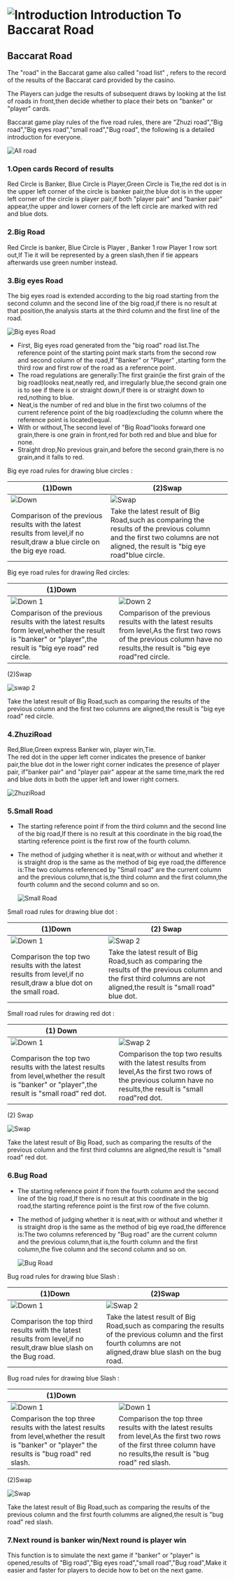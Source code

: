 # ![Introduction](https://res-global.1315cdn.com:11443/statics/game_rules/bjl.png) Introduction To Baccarat Road

## Baccarat Road

The "road" in the Baccarat game also called "road list" , refers to the record of the results of the Baccarat card provided by the casino.

The Players can judge the results of subsequent draws by looking at the list of roads in front,then decide whether to place their bets on "banker" or "player" cards.

Baccarat game play rules of the five road rules, there are "Zhuzi road","Big road","Big eyes road","small road","Bug road", the following is a detailed introduction for everyone.

<img src = "https://res-global.1315cdn.com:11443/statics/game_rules/img_21.png" alt="All road" class="mw-475" />

### 1.Open cards Record of results

Red Circle is Banker, Blue Circle is Player,Green Circle is Tie,the red dot is in the upper left corner of the circle is banker pair,the blue dot is in the upper left corner of the circle is player pair,if both "player pair" and "banker pair" appear,the upper and lower corners of the left circle are marked with red and blue dots.

### 2.Big Road

Red Circle is banker, Blue Circle is Player , Banker 1 row Player 1 row sort out,If Tie it will be represented by a green slash,then if tie appears afterwards use green number instead.

### 3.Big eyes Road

The big eyes road is extended according to the big road starting from the second column and the second line of the big road,if there is no result at that position,the analysis starts at the third column and the first line of the road.

<img src ="https://res-global.1315cdn.com:11443/statics/game_rules/img_2.png" class="mw-310" alt="Big eyes Road"/>

- First, Big eyes road generated from the "big road" road list.The reference point of the starting point mark starts from the second row and second column of the road,If "Banker" or "Player" ,starting form the third row and first row of the road as a reference point.
- The road regulations are generally:The first grain(ie the first grain of the big road)looks neat,neatly red, and irregularly blue,the second grain one is to see if there is or straight down,if there is or straight down to red,nothing to blue.
- Neat,is the number of red and blue in the first two columns of the current reference point of the big road(excluding the column where the reference point is located)equal.
- With or without,The second level of "Big Road"looks forward one grain,there is one grain in front,red for both red and blue and blue for none.
- Straight drop,No previous grain,and before the second grain,there is no grain,and it falls to red.

Big eye road rules for drawing blue circles :

| (1)Down                                                                                                                    | (2)Swap                                                                                                                                                                     |
| -------------------------------------------------------------------------------------------------------------------------- | --------------------------------------------------------------------------------------------------------------------------------------------------------------------------- |
| ![Down](https://res-global.1315cdn.com:11443/statics/game_rules/img_3.png)                                                 | ![Swap](https://res-global.1315cdn.com:11443/statics/game_rules/img_4.png)                                                                                                  |
| Comparison of the previous results with the latest results from level,if no result,draw a blue circle on the big eye road. | Take the latest result of Big Road,such as comparing the results of the previous column and the first two columns are not aligned, the result is "big eye road"blue circle. |

Big eye road rules for drawing Red circles:

| (1)Down                                                                                                                                                   | &nbsp;                                                                                                                                                                     |
| --------------------------------------------------------------------------------------------------------------------------------------------------------- | -------------------------------------------------------------------------------------------------------------------------------------------------------------------------- |
| ![Down 1](https://res-global.1315cdn.com:11443/statics/game_rules/img_5.png)                                                                              | ![Down 2](https://res-global.1315cdn.com:11443/statics/game_rules/img_6.png)                                                                                               |
| Comparison of the previous results with the latest results form level,whether the result is "banker" or "player",the result is "big eye road" red circle. | Comparison of the previous results with the latest results from level,As the first two rows of the previous column have no results,the result is "big eye road"red circle. |

(2)Swap

<img src="https://res-global.1315cdn.com:11443/statics/game_rules/img_7.png" alt="swap 2" class="mw-135">

Take the latest result of Big Road,such as comparing the results of the previous column and the first two columns are aligned,the result is "big eye road" red circle.

### 4.ZhuziRoad

Red,Blue,Green express Banker win, player win,Tie.  
 The red dot in the upper left corner indicates the presence of banker pair,the blue dot in the lower right corner indicates the presence of player pair, if"banker pair" and "player pair" appear at the same time,mark the red and blue dots in both the upper left and lower right corners.

 <img class="mw-180" src = "https://res-global.1315cdn.com:11443/statics/game_rules/img_8.png" alt="ZhuziRoad">

### 5.Small Road

- The starting reference point if from the third column and the second line of the big road,If there is no result at this coordinate in the big road,the starting reference point is the first row of the fourth column.
- The method of judging whether it is neat,with or without and whether it is straight drop is the same as the method of big eye road,the difference is:The two columns referenced by "Small road" are the current column and the previous column,that is,the third column and the first column,the fourth column and the second column and so on.

  <img class="270" src="https://res-global.1315cdn.com:11443/statics/game_rules/img_9.png" alt="Small Road"/>

Small road rules for drawing blue dot :

| (1)Down                                                                                                           | (2) Swap                                                                                                                                                                 |
| ----------------------------------------------------------------------------------------------------------------- | ------------------------------------------------------------------------------------------------------------------------------------------------------------------------ |
| ![Down 1](https://res-global.1315cdn.com:11443/statics/game_rules/img_10.png)                                     | ![Swap 2](https://res-global.1315cdn.com:11443/statics/game_rules/img_11.png)                                                                                            |
| Comparison the top two results with the latest results from level,if no result,draw a blue dot on the small road. | Take the latest result of Big Road,such as comparing the results of the previous column and the first third columns are not aligned,the result is "small road" blue dot. |

Small road rules for drawing red dot :

| (1) Down                                                                                                                                         | &nbsp;                                                                                                                                                            |
| ------------------------------------------------------------------------------------------------------------------------------------------------ | ----------------------------------------------------------------------------------------------------------------------------------------------------------------- |
| ![Down 1](https://res-global.1315cdn.com:11443/statics/game_rules/img_12.png)                                                                    | ![Swap 2](https://res-global.1315cdn.com:11443/statics/game_rules/img_13.png)                                                                                     |
| Comparison the top two results with the latest results from level,whether the result is "banker" or "player",the result is "small road" red dot. | Comparison the top two results with the latest results from level,As the first two rows of the previous column have no results,the result is "small road"red dot. |

(2) Swap

<img src="https://res-global.1315cdn.com:11443/statics/game_rules/img_14.png" alt="Swap" class="mw-135"/>

Take the latest result of Big Road, such as comparing the results of the previous column and the first third columns are aligned,the result is "small road" red dot.

### 6.Bug Road

- The starting reference point if from the fourth column and the second line of the big road,If there is no result at this coordinate in the big road,the starting reference point is the first row of the five column.

- The method of judging whether it is neat,with or without and whether it is straight drop is the same as the method of big eye road,the difference is:The two columns referenced by "Bug road" are the current column and the previous column,that is,the fourth column and the first column,the five column and the second column and so on.

  <img src="https://res-global.1315cdn.com:11443/statics/game_rules/img_15.png" alt="Bug Road" class="mw-270"/>

Bug road rules for drawing blue Slash :

| (1)Down                                                                                                           | (2)Swap                                                                                                                                                               |
| ----------------------------------------------------------------------------------------------------------------- | --------------------------------------------------------------------------------------------------------------------------------------------------------------------- |
| ![Down 1](https://res-global.1315cdn.com:11443/statics/game_rules/img_16.png)                                     | ![Swap 2](https://res-global.1315cdn.com:11443/statics/game_rules/img_17.png)                                                                                         |
| Comparison the top third results with the latest results from level,if no result,draw blue slash on the Bug road. | Take the latest result of Big Road,such as comparing the results of the previous column and the first fourth columns are not aligned,draw blue slash on the bug road. |

Bug road rules for drawing blue Slash :

| (1)Down                                                                                                                                             | &nbsp;                                                                                                                                                                  |
| --------------------------------------------------------------------------------------------------------------------------------------------------- | ----------------------------------------------------------------------------------------------------------------------------------------------------------------------- |
| ![Down 1](https://res-global.1315cdn.com:11443/statics/game_rules/img_18.png)                                                                       | ![Down 1](https://res-global.1315cdn.com:11443/statics/game_rules/img_19.png)                                                                                           |
| Comparison the top three results with the latest results from level,whether the result is "banker" or "player" the results is "bug road" red slash. | Comparison the top three results with the latest results from level,As the first two rows of the first three column have no results,the result is "bug road" red slash. |

(2)Swap

<img src="https://res-global.1315cdn.com:11443/statics/game_rules/img_20.png" alt="Swap" class="mw-135">

Take the latest result of Big Road,such as comparing the results of the previous column and the first fourth columms are aligned,the result is "bug road" red slash.

### 7.Next round is banker win/Next round is player win

This function is to simulate the next game if "banker" or "player" is opened,results of "Big road","Big eyes road","small road","Bug road",Make it easier and faster for players to decide how to bet on the next game.
